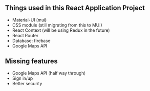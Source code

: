 ## Things used in this React Application Project

-   Material-UI (mui)
-   CSS module (still migrating from this to MUI)
-   React Context (will be using Redux in the future)
-   React Router
-   Database: firebase
-   Google Maps API

## Missing features

-   Google Maps API (half way through)
-   Sign in/up
-   Better security
